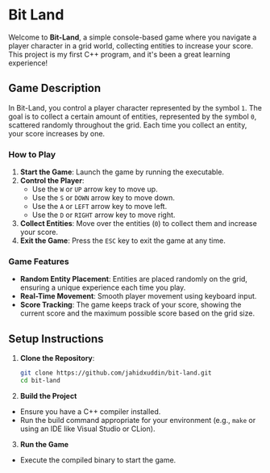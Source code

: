 # Bit Land

Welcome to **Bit-Land**, a simple console-based game where you navigate a player character in a grid world, collecting entities to increase your score. This project is my first C++ program, and it's been a great learning experience!

## Game Description

In Bit-Land, you control a player character represented by the symbol `1`. The goal is to collect a certain amount of entities, represented by the symbol `0`, scattered randomly throughout the grid. Each time you collect an entity, your score increases by one.

### How to Play

1. **Start the Game**: Launch the game by running the executable.
2. **Control the Player**:
    - Use the `W` or `UP` arrow key to move up.
    - Use the `S` or `DOWN` arrow key to move down.
    - Use the `A` or `LEFT` arrow key to move left.
    - Use the `D` or `RIGHT` arrow key to move right.
3. **Collect Entities**: Move over the entities (`0`) to collect them and increase your score.
4. **Exit the Game**: Press the `ESC` key to exit the game at any time.

### Game Features

- **Random Entity Placement**: Entities are placed randomly on the grid, ensuring a unique experience each time you play.
- **Real-Time Movement**: Smooth player movement using keyboard input.
- **Score Tracking**: The game keeps track of your score, showing the current score and the maximum possible score based on the grid size.

## Setup Instructions

1. **Clone the Repository**:
   ```bash
   git clone https://github.com/jahidxuddin/bit-land.git
   cd bit-land
2. **Build the Project**
- Ensure you have a C++ compiler installed.
- Run the build command appropriate for your environment (e.g., `make` or using an IDE like Visual Studio or CLion).
3. **Run the Game**
- Execute the compiled binary to start the game.
